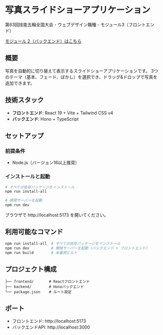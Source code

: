 # 写真スライドショーアプリケーション

第63回技能五輪全国大会 - ウェブデザイン職種 - モジュール3（フロントエンド）

[モジュール 2（バックエンド）はこちら](https://github.com/ShuntaToda/gorin2025-m2-backend)

## 概要

写真を自動的に切り替えて表示するスライドショーアプリケーションです。
3つのテーマ（基本、フェード、ぼかし）を選択でき、ドラッグ&ドロップで写真を追加できます。

## 技術スタック

- **フロントエンド**: React 19 + Vite + Tailwind CSS v4
- **バックエンド**: Hono + TypeScript

## セットアップ

### 前提条件
- Node.js（バージョン16以上推奨）

### インストールと起動

```bash
# すべての依存パッケージをインストール
npm run install-all

# 開発サーバーを起動
npm run dev
```

ブラウザで http://localhost:5173 を開いてください。

## 利用可能なコマンド

```bash
npm run install-all  # すべての依存パッケージをインストール
npm run dev          # 開発サーバーを起動（バックエンド + フロントエンド）
npm run build        # 本番用ビルド
```

## プロジェクト構成

```
├── frontend/       # Reactフロントエンド
├── backend/        # Honoバックエンド
└── package.json    # ルート設定
```

## ポート

- フロントエンド: http://localhost:5173
- バックエンドAPI: http://localhost:3000
